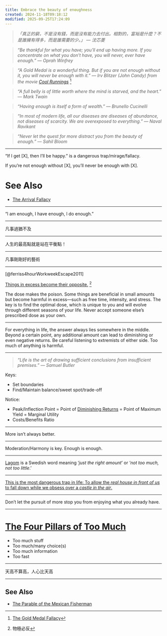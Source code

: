 ```yaml
---
title: Embrace the beauty of enoughness
created: 2024-11-18T09:18:12
modified: 2025-09-25T17:24:09
---
```


> _「真正的窮，不是沒有錢，而是沒有能力去付出。相對的，富裕是什麼？不是誰擁有得多，而是誰需要的少。」 — 沈芯菱_

> _“Be thankful for what you have; you’ll end up having more. If you concentrate on what you don’t have, you will never, ever have enough.” — Oprah Winfrey_

> _“A Gold Medal is a wonderful thing. But if you are not enough without it, you will never be enough with it.” — Irv Blitzer (John Candy) from the movie [Cool Runnings](https://www.imdb.com/title/tt0106611/)_ [^1]

> _“A full belly is of little worth where the mind is starved, and the heart.” ― Mark Twain_

> _“Having enough is itself a form of wealth.” — Brunello Cucinelli_

> _“In most of modern life, all our diseases are diseases of abundance, not diseases of scarcity. We are overexposed to everything.” — Naval Ravikant_

> _“Never let the quest for more distract you from the beauty of enough.” — Sahil Bloom_

---

“If I get [X], then I’ll be happy.” is a dangerous trap/mirage/fallacy.

If you’re not enough without [X], you’ll never be enough with [X].

# See Also

* [The Arrival Fallacy](The%20Arrival%20Fallacy.md)

---

“l am enough, I have enough, l do enough.”

---

凡事過猶不及

---

人生的最高點就是站在平衡點！

---

凡事剛剛好的藝術

---

[@ferriss4hourWorkweekEscape2011]

[Things in excess become their opposite.](https://www.goodreads.com/quotes/9512978-things-in-excess-become-their-opposite-it-is-possible-to) [^2]

The dose makes the poison. Some things are beneficial in small amounts but become harmful in excess—such as free time, intensity, and stress. The key is to find the optimal dose, which is unique to you and will evolve through different seasons of your life. Never accept someone else’s prescribed dose as your own.

---

For everything in life, the answer always lies somewhere in the middle. Beyond a certain point, any additional amount can lead to diminishing or even negative returns. Be careful listening to extremists of either side. Too much of anything is harmful.

---

> _“Life is the art of drawing sufficient conclusions from insufficient premises.” — Samuel Butler_

Keys:

* Set boundaries
* Find/Maintain balance/sweet spot/trade-off

Notice:

* Peak/Inflection Point = Point of [Diminishing Returns](https://en.wikipedia.org/wiki/Diminishing_returns) = Point of Maximum Yield = Marginal Utility
* Costs/Benefits Ratio

---

More isn’t always better.

---

Moderation/Harmony is key. Enough is enough.

---

[Lagom](https://www.google.com/search?q=lagom) is a Swedish word meaning ‘_just the right amount_’ or ‘_not too much, not too little_.’

---

[This is the most dangerous trap in life: To allow the _real house in front of us_ to fall down while we obsess over a _castle in the air_.](https://www.sahilbloom.com/newsletter/the-most-dangerous-trap-in-life)

---

Don’t let the pursuit of more stop you from enjoying what you already have.

---

# [The Four Pillars of Too Much](https://sketchplanations.com/the-four-pillars-of-too-much)

* Too much stuff
* Too much/many choice(s)
* Too much information
* Too fast

---

天高不算高，人心比天高

---

## See Also

* [The Parable of the Mexican Fisherman](The%20Parable%20of%20the%20Mexican%20Fisherman.md)

[^1]: [The Gold Medal Fallacy](https://www.sahilbloom.com/newsletter/the-gold-medal-fallacy-why-time-flies-more)
[^2]: 物極必反
